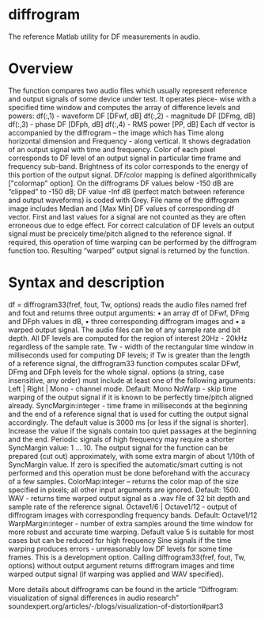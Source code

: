 # diffrogram
The reference Matlab utility for DF measurements in audio.

# Overview
The function compares two audio files which usually represent reference and output signals of some device under test. It operates piece-
wise with a specified time window and computes the array of difference levels and powers:
df(:,1) - waveform DF [DFwf, dB]
df(:,2) - magnitude DF [DFmg, dB]
df(:,3) - phase DF [DFph, dB]
df(:,4) - RMS power [PP, dB]
Each df vector is accompanied by the diffrogram – the image which has Time along horizontal dimension and Frequency - along vertical.
It shows degradation of an output signal with time and frequency. Color of each pixel corresponds to DF level of an output signal in
particular time frame and frequency sub-band. Brightness of its color corresponds to the energy of this portion of the output signal.
DF/color mapping is defined algorithmically ["colormap" option]. On the diffrograms DF values below -150 dB are “clipped” to -150 dB; DF
value -Inf dB (perfect match between reference and output waveforms) is coded with Grey. File name of the diffrogram image includes
Median and [Max Min] DF values of corresponding df vector. First and last values for a signal are not counted as they are often erroneous
due to edge effect.
For correct calculation of DF levels an output signal must be precicely time/pitch aligned to the reference signal. If required, this operation
of time warping can be performed by the diffrogram function too. Resulting “warped” output signal is returned by the function.

# Syntax and description
df = diffrogram33(fref, fout, Tw, options) reads the audio files named fref and fout and returns three output arguments:
• an array df of DFwf, DFmg and DFph values in dB,
• three corresponding diffrogram images and
• a warped output signal.
The audio files can be of any sample rate and bit depth. All DF levels are computed for the region of interest 20Hz - 20kHz regardless of
the sample rate.
Tw - width of the rectangular time window in milliseconds used for computing DF levels; if Tw is greater than the length of a reference
signal, the diffrogram33 function computes scalar DFwf, DFmg and DFph levels for the whole signal.
options (a string, case insensitive, any order) must include at least one of the following arguments:
Left | Right | Mono - channel mode. Default: Mono
NoWarp - skip time warping of the output signal if it is known to be perfectly time/pitch aligned already.
SyncMargin:integer - time frame in milliseconds at the beginning and the end of a reference signal that is used for cutting the
output signal accordingly. The default value is 3000 ms [or less if the signal is shorter]. Increase the value if the signals contain
too quiet passages at the beginning and the end. Periodic signals of high frequency may require a shorter SyncMargin value: 1 ...
10. The output signal for the function can be prepared (cut out) approximately, with some extra margin of about 1/10th of
SyncMargin value. If zero is specified the automatic/smart cutting is not performed and this operation must be done beforehand
with the accuracy of a few samples.
ColorMap:integer – returns the color map of the size specified in pixels; all other input arguments are ignored. Default: 1500.
WAV - returns time warped output signal as a .wav file of 32 bit depth and sample rate of the reference signal.
Octave1/6 | Octave1/12 - output of diffrogram images with corresponding frequency bands. Default: Octave1/12
WarpMargin:integer - number of extra samples around the time window for more robust and accurate time warping. Default
value 5 is suitable for most cases but can be reduced for high frequency Sine signals if the time warping produces errors -
unreasonably low DF levels for some time frames. This is a development option.
Calling diffrogram33(fref, fout, Tw, options) without output argument returns diffrogram images and time warped output
signal (if warping was applied and WAV specified).

More details about diffrograms can be found in the article “Diffrogram: visualization of signal differences in audio research”
soundexpert.org/articles/-/blogs/visualization-of-distortion#part3
